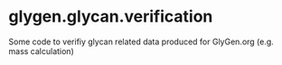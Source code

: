 # glygen.glycan.verification
Some code to verifiy glycan related data produced for GlyGen.org (e.g. mass calculation)
